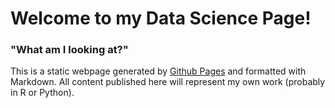 # Welcome to my Data Science Page!

### "What am I looking at?"

This is a static webpage generated by [Github Pages](https://help.github.com/articles/what-is-github-pages/) and formatted with Markdown. All content published here will represent my own work (probably in R or Python).



